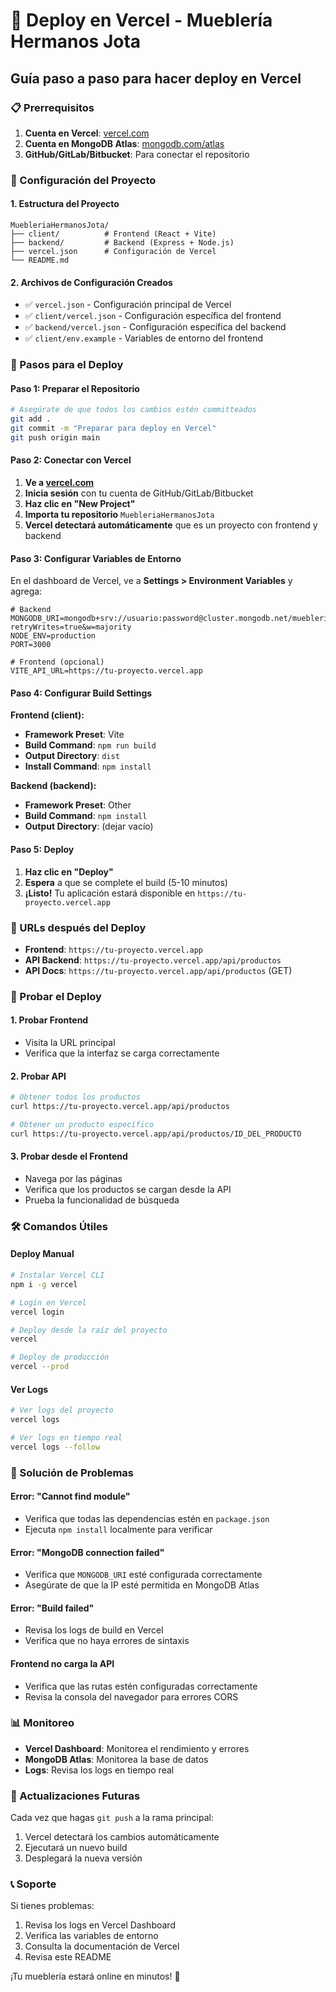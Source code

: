 # 🚀 Deploy en Vercel - Mueblería Hermanos Jota

## Guía paso a paso para hacer deploy en Vercel

### 📋 Prerrequisitos

1. **Cuenta en Vercel**: [vercel.com](https://vercel.com)
2. **Cuenta en MongoDB Atlas**: [mongodb.com/atlas](https://mongodb.com/atlas)
3. **GitHub/GitLab/Bitbucket**: Para conectar el repositorio

### 🔧 Configuración del Proyecto

#### 1. Estructura del Proyecto
```
MuebleriaHermanosJota/
├── client/          # Frontend (React + Vite)
├── backend/         # Backend (Express + Node.js)
├── vercel.json      # Configuración de Vercel
└── README.md
```

#### 2. Archivos de Configuración Creados
- ✅ `vercel.json` - Configuración principal de Vercel
- ✅ `client/vercel.json` - Configuración específica del frontend
- ✅ `backend/vercel.json` - Configuración específica del backend
- ✅ `client/env.example` - Variables de entorno del frontend

### 🚀 Pasos para el Deploy

#### Paso 1: Preparar el Repositorio
```bash
# Asegúrate de que todos los cambios estén committeados
git add .
git commit -m "Preparar para deploy en Vercel"
git push origin main
```

#### Paso 2: Conectar con Vercel

1. **Ve a [vercel.com](https://vercel.com)**
2. **Inicia sesión** con tu cuenta de GitHub/GitLab/Bitbucket
3. **Haz clic en "New Project"**
4. **Importa tu repositorio** `MuebleriaHermanosJota`
5. **Vercel detectará automáticamente** que es un proyecto con frontend y backend

#### Paso 3: Configurar Variables de Entorno

En el dashboard de Vercel, ve a **Settings > Environment Variables** y agrega:

```env
# Backend
MONGODB_URI=mongodb+srv://usuario:password@cluster.mongodb.net/muebleria?retryWrites=true&w=majority
NODE_ENV=production
PORT=3000

# Frontend (opcional)
VITE_API_URL=https://tu-proyecto.vercel.app
```

#### Paso 4: Configurar Build Settings

**Frontend (client):**
- **Framework Preset**: Vite
- **Build Command**: `npm run build`
- **Output Directory**: `dist`
- **Install Command**: `npm install`

**Backend (backend):**
- **Framework Preset**: Other
- **Build Command**: `npm install`
- **Output Directory**: (dejar vacío)

#### Paso 5: Deploy

1. **Haz clic en "Deploy"**
2. **Espera** a que se complete el build (5-10 minutos)
3. **¡Listo!** Tu aplicación estará disponible en `https://tu-proyecto.vercel.app`

### 🔗 URLs después del Deploy

- **Frontend**: `https://tu-proyecto.vercel.app`
- **API Backend**: `https://tu-proyecto.vercel.app/api/productos`
- **API Docs**: `https://tu-proyecto.vercel.app/api/productos` (GET)

### 🧪 Probar el Deploy

#### 1. Probar Frontend
- Visita la URL principal
- Verifica que la interfaz se carga correctamente

#### 2. Probar API
```bash
# Obtener todos los productos
curl https://tu-proyecto.vercel.app/api/productos

# Obtener un producto específico
curl https://tu-proyecto.vercel.app/api/productos/ID_DEL_PRODUCTO
```

#### 3. Probar desde el Frontend
- Navega por las páginas
- Verifica que los productos se cargan desde la API
- Prueba la funcionalidad de búsqueda

### 🛠️ Comandos Útiles

#### Deploy Manual
```bash
# Instalar Vercel CLI
npm i -g vercel

# Login en Vercel
vercel login

# Deploy desde la raíz del proyecto
vercel

# Deploy de producción
vercel --prod
```

#### Ver Logs
```bash
# Ver logs del proyecto
vercel logs

# Ver logs en tiempo real
vercel logs --follow
```

### 🔧 Solución de Problemas

#### Error: "Cannot find module"
- Verifica que todas las dependencias estén en `package.json`
- Ejecuta `npm install` localmente para verificar

#### Error: "MongoDB connection failed"
- Verifica que `MONGODB_URI` esté configurada correctamente
- Asegúrate de que la IP esté permitida en MongoDB Atlas

#### Error: "Build failed"
- Revisa los logs de build en Vercel
- Verifica que no haya errores de sintaxis

#### Frontend no carga la API
- Verifica que las rutas estén configuradas correctamente
- Revisa la consola del navegador para errores CORS

### 📊 Monitoreo

- **Vercel Dashboard**: Monitorea el rendimiento y errores
- **MongoDB Atlas**: Monitorea la base de datos
- **Logs**: Revisa los logs en tiempo real

### 🔄 Actualizaciones Futuras

Cada vez que hagas `git push` a la rama principal:
1. Vercel detectará los cambios automáticamente
2. Ejecutará un nuevo build
3. Desplegará la nueva versión

### 📞 Soporte

Si tienes problemas:
1. Revisa los logs en Vercel Dashboard
2. Verifica las variables de entorno
3. Consulta la documentación de Vercel
4. Revisa este README

¡Tu mueblería estará online en minutos! 🎉
